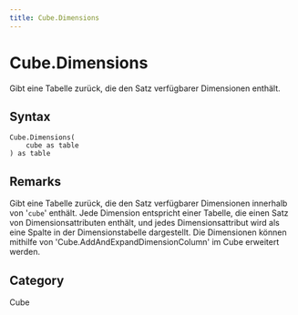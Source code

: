 ```yaml
---
title: Cube.Dimensions
---
```


# Cube.Dimensions


Gibt eine Tabelle zurück, die den Satz verfügbarer Dimensionen enthält.


## Syntax

```powerquery
Cube.Dimensions(
    cube as table
) as table
```


## Remarks

Gibt eine Tabelle zurück, die den Satz verfügbarer Dimensionen innerhalb von '<code>cube</code>' enthält. Jede Dimension entspricht einer Tabelle, die einen Satz von Dimensionsattributen enthält, und jedes Dimensionsattribut wird als eine Spalte in der Dimensionstabelle dargestellt. Die Dimensionen können mithilfe von 'Cube.AddAndExpandDimensionColumn' im Cube erweitert werden. 



## Category
Cube
